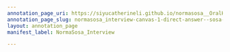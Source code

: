 ```yaml
---
annotation_page_uri: https://siyucatherineli.github.io/normasosa__OralHistory/annotations/normasosa_interview-canvas-1-direct-answer--sosa-think-austin-have-always-been-open--and-there-were-free-thinking-in-and-out-of-campus-.json
annotation_page_slug: normasosa_interview-canvas-1-direct-answer--sosa-think-austin-have-always-been-open--and-there-were-free-thinking-in-and-out-of-campus-
layout: annotation_page
manifest_label: NormaSosa_Interview

---
```

